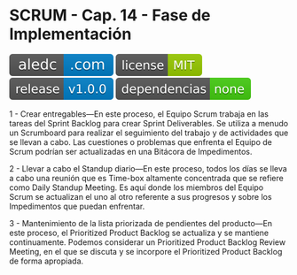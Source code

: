# SCRUM - Cap. 14 - Fase de Implementación

[![aledc.com](https://github.com/aledc7/Scrum-Certification/blob/master/recursos/aledc.com.svg)](https://aledc.com)
[![License](https://github.com/aledc7/Scrum-Certification/blob/master/recursos/mit-license.svg)](https://aledc.com)
[![GitHub release](https://github.com/aledc7/Scrum-Certification/blob/master/recursos/release.svg)](https://aledc.com)
[![Dependencies](https://github.com/aledc7/Scrum-Certification/blob/master/recursos/dependencias-none.svg)](https://aledc.com)


1 - Crear entregables—En este proceso, el Equipo Scrum trabaja en las tareas del Sprint Backlog para crear Sprint Deliverables. Se utiliza a menudo un Scrumboard para realizar el seguimiento del trabajo y de actividades que se llevan a cabo. Las cuestiones o problemas que enfrenta el Equipo de Scrum podrían ser actualizadas en una Bitácora de Impedimentos.

2 - Llevar a cabo el Standup diario—En este proceso, todos los días se lleva a cabo una reunión que es Time-box altamente concentrada que se refiere como Daily Standup Meeting. Es aquí donde los miembros del Equipo Scrum se actualizan el uno al otro referente a sus progresos y sobre los Impedimentos que puedan enfrentar.

3 - Mantenimiento de la lista priorizada de pendientes del producto—En este proceso, el Prioritized Product Backlog se actualiza y se mantiene continuamente. Podemos considerar un Prioritized Product Backlog Review Meeting, en el que se discuta y se incorpore el Prioritized Product Backlog de forma apropiada.
